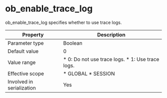 ob_enable_trace_log 
========================================

ob_enable_trace_log specifies whether to use trace logs. 


|       **Property**        |                                                             **Description**                                                              |
|---------------------------|------------------------------------------------------------------------------------------------------------------------------------------|
| Parameter type            | Boolean                                                                                                                                  |
| Default value             | 0                                                                                                                                        |
| Value range               | * 0: Do not use trace logs.   * 1: Use trace logs.    |
| Effective scope           | * GLOBAL   * SESSION                                  |
| Involved in serialization | Yes                                                                                                                                      |



